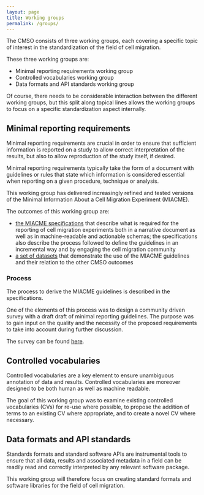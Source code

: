 ```yaml
---
layout: page
title: Working groups
permalink: /groups/
---
```


The CMSO consists of three working groups, each covering a specific topic of
interest in the standardization of the field of cell migration.

These three working groups are:

- Minimal reporting requirements working group
- Controlled vocabularies working group
- Data formats and API standards working group

Of course, there needs to be considerable interaction between the different
working groups, but this split along topical lines allows the working groups
to focus on a specific standardization aspect internally.


## Minimal reporting requirements

Minimal reporting requirements are crucial in order to ensure that sufficient
information is reported on a study to allow correct interpretation of the
results, but also to allow reproduction of the study itself, if desired.

Minimal reporting requirements typically take the form of a document with
guidelines or rules that state which information is considered essential when
reporting on a given procedure, technique or analysis. 

This working group has delivered increasingly refined and tested versions of 
the Minimal Information About a Cell Migration Experiment (MIACME).

The outcomes of this working group are:
- [the MIACME specifications](MIACME) that describe what is required for the reporting 
of cell migration experiments both in a narrative document as well as in machine-readable and
actionable schemas; the specifications also describe the process followed to define the 
guidelines in an incremental way and by engaging the cell migration community
- [a set of datasets](https://github.com/CellMigStandOrg/CMSO-datasets) that demonstrate the use
of the MIACME guidelines and their relation to the other CMSO outcomes  

### Process

The process to derive the MIACME guidelines is described in the specifications. 

One of the elements of this process was to design a community driven survey with a draft 
draft of minimal reporting guidelines. The purpose was to gain input on the quality and the
necessity of the proposed requirements to take into account during further
discussion.

The survey can be found [here](https://goo.gl/3YlAu1).

## Controlled vocabularies

Controlled vocabularies are a key element to ensure unambiguous annotation of
data and results. Controlled vocabularies are moreover designed to be both
human as well as machine readable.

The goal of this working group was to examine existing controlled vocabularies
(CVs) for re-use where possible, to propose the addition of terms to an
existing CV where appropriate, and to create a novel CV where necessary.


## Data formats and API standards 

Standards formats and standard software APIs are instrumental tools to ensure
that all data, results and associated metadata in a field can be readily read
and correctly interpreted by any relevant software package.

This working group will therefore focus on creating standard formats and
software libraries for the field of cell migration.
